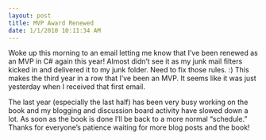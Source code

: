 ```yaml
---
layout: post
title: MVP Award Renewed
date: 1/1/2010 10:11:34 AM
---
```


Woke up this morning to an email letting me know that I’ve been renewed as an MVP in C# again this year! Almost didn’t see it as my junk mail filters kicked in and delivered it to my junk folder. Need to fix those rules. :) This makes the third year in a row that I’ve been an MVP. It seems like it was just yesterday when I received that first email.

The last year (especially the last half) has been very busy working on the book and my blogging and discussion board activity have slowed down a lot. As soon as the book is done I’ll be back to a more normal “schedule.” Thanks for everyone’s patience waiting for more blog posts and the book!
